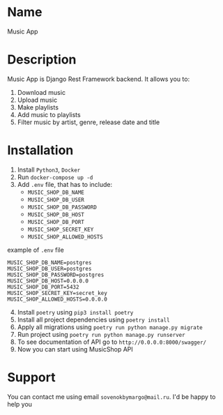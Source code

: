 # Name
Music App

# Description
Music App is Django Rest Framework backend.
It allows you to:
1. Download music
2. Upload music
3. Make playlists
4. Add music to playlists
5. Filter music by artist, genre, release date and title


# Installation
1. Install `Python3`, `Docker`
2. Run `docker-compose up -d`
3. Add `.env` file, that has to include:
   * `MUSIC_SHOP_DB_NAME`
   * `MUSIC_SHOP_DB_USER`
   * `MUSIC_SHOP_DB_PASSWORD`
   * `MUSIC_SHOP_DB_HOST`
   * `MUSIC_SHOP_DB_PORT`
   * `MUSIC_SHOP_SECRET_KEY`
   * `MUSIC_SHOP_ALLOWED_HOSTS`

example of `.env` file
   ```dotenv
   MUSIC_SHOP_DB_NAME=postgres
MUSIC_SHOP_DB_USER=postgres
MUSIC_SHOP_DB_PASSWORD=postgres
MUSIC_SHOP_DB_HOST=0.0.0.0
MUSIC_SHOP_DB_PORT=5432
MUSIC_SHOP_SECRET_KEY=secret_key
MUSIC_SHOP_ALLOWED_HOSTS=0.0.0.0
   ```
4. Install `poetry` using `pip3 install poetry`
5. Install all project dependencies using `poetry install`
6. Apply all migrations using `poetry run python manage.py migrate`
7. Run project using `poetry run python manage.py runserver`
8. To see documentation of API go to `http://0.0.0.0:8000/swagger/`
9. Now you can start using MusicShop API

# Support
 You can contact me using email `sovenokbymargo@mail.ru`. I'd be happy to help you
